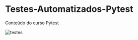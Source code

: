 # Testes-Automatizados-Pytest
Conteúdo do curso Pytest

![testes](https://github.com/user-attachments/assets/1e85e980-ac50-4d1e-9d07-84aae89539e4)
